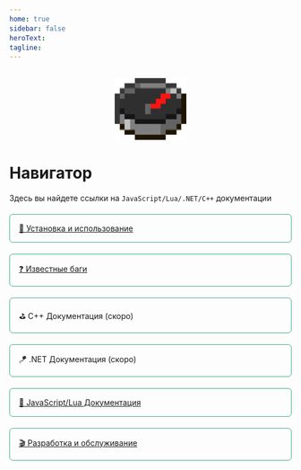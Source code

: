 ```yaml
---
home: true
sidebar: false
heroText:
tagline:
---
```


<div class="content">
    <div class="row">
        <div class="col-sm-3">
            <p class="logo_p"><img src="/assets/compass.png" alt="Logo"></p>
        </div>
        <div class="col-sm-9">
            <h1>Навигатор</h1>
            <p>Здесь вы найдете ссылки на <code>JavaScript/Lua/.NET/C++</code> документации</p>
        </div>
    </div>
    <div class="row buttons-content">
        <div class="col-sm-6 btn-link"><a href="/en_US/Usage" class="navigator-link">🔨 Установка и использование</a></div>
        <div class="col-sm-6 btn-link"><a href="/en_US/QA" class="navigator-link">❓ Известные баги</a></div>
        <div class="col-sm-6 btn-link"><a class="navigator-link">⛳ C++ Документация (скоро)</a></div>
        <div class="col-sm-6 btn-link"><a class="navigator-link">🪁 .NET Документация (скоро)</a></div>
        <div class="col-sm-6 btn-link"><a href="/en_US/Development" class="navigator-link">🎯 JavaScript/Lua Документация</a></div>
        <div class="col-sm-6 btn-link"><a href="/en_US/Maintenance" class="navigator-link">🎬 Разработка и обслуживание</a></div>
    </div>
</div>

<style>
.content {
    margin: 30px 0;
}

.logo_p {
    text-align: center;
}

.logo_p img {
    width: 128px;
    image-rendering: pixelated;
}

.btn-link {
    margin-top: 20px;
}

.navigator-link {
    border: 1px solid #3eaf7c;
    display: flex;
    padding: 16px;
    border-radius: 6px;
}

@media screen and (max-width: 576px) {
    .logo_p {
        text-align: left;
    }
}
</style>
